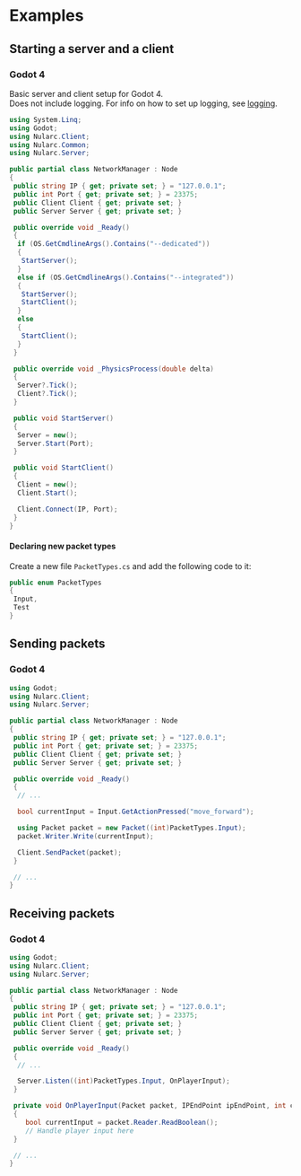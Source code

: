# Examples

## Starting a server and a client

<!-- tabs:start -->
<!-- markdownlint-disable-next-line no-duplicate-header -->
### **Godot 4**

Basic server and client setup for Godot 4.  
Does not include logging. For info on how to set up logging, see [logging](logging.md).

```cs
using System.Linq;
using Godot;
using Nularc.Client;
using Nularc.Common;
using Nularc.Server;

public partial class NetworkManager : Node
{
 public string IP { get; private set; } = "127.0.0.1";
 public int Port { get; private set; } = 23375;
 public Client Client { get; private set; }
 public Server Server { get; private set; }

 public override void _Ready()
 {
  if (OS.GetCmdlineArgs().Contains("--dedicated"))
  {
   StartServer();
  }
  else if (OS.GetCmdlineArgs().Contains("--integrated"))
  {
   StartServer();
   StartClient();
  }
  else
  {
   StartClient();
  }
 }

 public override void _PhysicsProcess(double delta)
 {
  Server?.Tick();
  Client?.Tick();
 }

 public void StartServer()
 {
  Server = new();
  Server.Start(Port);
 }

 public void StartClient()
 {
  Client = new();
  Client.Start();

  Client.Connect(IP, Port);
 }
}
```

#### Declaring new packet types

Create a new file `PacketTypes.cs` and add the following code to it:

```cs
public enum PacketTypes
{
 Input,
 Test
}
```
<!-- tabs:end -->

## Sending packets

<!-- tabs:start -->
<!-- markdownlint-disable-next-line no-duplicate-header -->
### **Godot 4**

```cs
using Godot;
using Nularc.Client;
using Nularc.Server;

public partial class NetworkManager : Node
{
 public string IP { get; private set; } = "127.0.0.1";
 public int Port { get; private set; } = 23375;
 public Client Client { get; private set; }
 public Server Server { get; private set; }

 public override void _Ready()
 {
  // ...

  bool currentInput = Input.GetActionPressed("move_forward");

  using Packet packet = new Packet((int)PacketTypes.Input);
  packet.Writer.Write(currentInput);

  Client.SendPacket(packet);
 }

 // ...
}
```
<!-- tabs:end -->

## Receiving packets

<!-- tabs:start -->
<!-- markdownlint-disable-next-line no-duplicate-header -->
### **Godot 4**

```cs
using Godot;
using Nularc.Client;
using Nularc.Server;

public partial class NetworkManager : Node
{
 public string IP { get; private set; } = "127.0.0.1";
 public int Port { get; private set; } = 23375;
 public Client Client { get; private set; }
 public Server Server { get; private set; }

 public override void _Ready()
 {
  // ...

  Server.Listen((int)PacketTypes.Input, OnPlayerInput);
 }

 private void OnPlayerInput(Packet packet, IPEndPoint ipEndPoint, int clientID)
 {
    bool currentInput = packet.Reader.ReadBoolean();
    // Handle player input here
 }

 // ...
}
```
<!-- tabs:end -->
